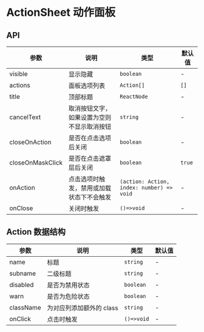 # ActionSheet 动作面板

<code src="./demos/index.tsx"></code>

## API

| 参数             | 说明                                       | 类型                                      | 默认值 |
| ---------------- | ------------------------------------------ | ----------------------------------------- | ------ |
| visible          | 显示隐藏                                   | `boolean`                                 | -      |
| actions          | 面板选项列表                               | `Action[]`                                | `[]`   |
| title            | 顶部标题                                   | `ReactNode`                               | -      |
| cancelText       | 取消按钮文字，如果设置为空则不显示取消按钮 | `string`                                  | -      |
| closeOnAction    | 是否在点击选项后关闭                       | `boolean`                                 | -      |
| closeOnMaskClick | 是否在点击遮罩层后关闭                     | `boolean`                                 | `true` |
| onAction         | 点击选项时触发，禁用或加载状态下不会触发   | `(action: Action, index: number) => void` | -      |
| onClose          | 关闭时触发                                 | `()=>void`                                | -      |

## Action 数据结构

| 参数      | 说明                     | 类型       | 默认值 |
| --------- | ------------------------ | ---------- | ------ |
| name      | 标题                     | `string`   | -      |
| subname   | 二级标题                 | `string`   | -      |
| disabled  | 是否为禁用状态           | `boolean`  | -      |
| warn      | 是否为危险状态           | `boolean`  | -      |
| className | 为对应列添加额外的 class | `string`   | -      |
| onClick   | 点击时触发               | `()=>void` | -      |
